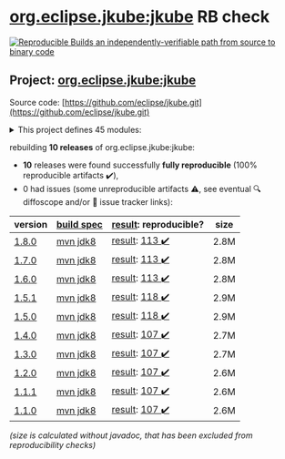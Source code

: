[org.eclipse.jkube:jkube](https://search.maven.org/artifact/org.eclipse.jkube/jkube/) RB check
=======

[![Reproducible Builds](https://reproducible-builds.org/images/logos/rb.svg) an independently-verifiable path from source to binary code](https://reproducible-builds.org/)

## Project: [org.eclipse.jkube:jkube](https://search.maven.org/artifact/org.eclipse.jkube/jkube/)

Source code: [https://github.com/eclipse/jkube.git](https://github.com/eclipse/jkube.git)

<details><summary>This project defines 45 modules:</summary>

* [org.eclipse.jkube.kubernetes:org.eclipse.jkube.kubernetes.gradle.plugin](https://search.maven.org/artifact/org.eclipse.jkube.kubernetes/org.eclipse.jkube.kubernetes.gradle.plugin/)
* [org.eclipse.jkube.openshift:org.eclipse.jkube.openshift.gradle.plugin](https://search.maven.org/artifact/org.eclipse.jkube.openshift/org.eclipse.jkube.openshift.gradle.plugin/)
* [org.eclipse.jkube:gradle-plugin](https://search.maven.org/artifact/org.eclipse.jkube/gradle-plugin/)
* [org.eclipse.jkube:gradle-plugin-doc](https://search.maven.org/artifact/org.eclipse.jkube/gradle-plugin-doc/)
* [org.eclipse.jkube:gradle-plugin-it](https://search.maven.org/artifact/org.eclipse.jkube/gradle-plugin-it/)
* [org.eclipse.jkube:jkube](https://search.maven.org/artifact/org.eclipse.jkube/jkube/)
* [org.eclipse.jkube:jkube-kit-build](https://search.maven.org/artifact/org.eclipse.jkube/jkube-kit-build/)
* [org.eclipse.jkube:jkube-kit-build-api](https://search.maven.org/artifact/org.eclipse.jkube/jkube-kit-build-api/)
* [org.eclipse.jkube:jkube-kit-build-service-docker](https://search.maven.org/artifact/org.eclipse.jkube/jkube-kit-build-service-docker/)
* [org.eclipse.jkube:jkube-kit-build-service-jib](https://search.maven.org/artifact/org.eclipse.jkube/jkube-kit-build-service-jib/)
* [org.eclipse.jkube:jkube-kit-common](https://search.maven.org/artifact/org.eclipse.jkube/jkube-kit-common/)
* [org.eclipse.jkube:jkube-kit-common-maven](https://search.maven.org/artifact/org.eclipse.jkube/jkube-kit-common-maven/)
* [org.eclipse.jkube:jkube-kit-common-test](https://search.maven.org/artifact/org.eclipse.jkube/jkube-kit-common-test/)
* [org.eclipse.jkube:jkube-kit-config-image](https://search.maven.org/artifact/org.eclipse.jkube/jkube-kit-config-image/)
* [org.eclipse.jkube:jkube-kit-config-resource](https://search.maven.org/artifact/org.eclipse.jkube/jkube-kit-config-resource/)
* [org.eclipse.jkube:jkube-kit-config-service](https://search.maven.org/artifact/org.eclipse.jkube/jkube-kit-config-service/)
* [org.eclipse.jkube:jkube-kit-doc](https://search.maven.org/artifact/org.eclipse.jkube/jkube-kit-doc/)
* [org.eclipse.jkube:jkube-kit-enricher-api](https://search.maven.org/artifact/org.eclipse.jkube/jkube-kit-enricher-api/)
* [org.eclipse.jkube:jkube-kit-enricher-generic](https://search.maven.org/artifact/org.eclipse.jkube/jkube-kit-enricher-generic/)
* [org.eclipse.jkube:jkube-kit-enricher-specific](https://search.maven.org/artifact/org.eclipse.jkube/jkube-kit-enricher-specific/)
* [org.eclipse.jkube:jkube-kit-generator-api](https://search.maven.org/artifact/org.eclipse.jkube/jkube-kit-generator-api/)
* [org.eclipse.jkube:jkube-kit-generator-java-exec](https://search.maven.org/artifact/org.eclipse.jkube/jkube-kit-generator-java-exec/)
* [org.eclipse.jkube:jkube-kit-generator-karaf](https://search.maven.org/artifact/org.eclipse.jkube/jkube-kit-generator-karaf/)
* [org.eclipse.jkube:jkube-kit-generator-webapp](https://search.maven.org/artifact/org.eclipse.jkube/jkube-kit-generator-webapp/)
* [org.eclipse.jkube:jkube-kit-generator-wildfly-swarm](https://search.maven.org/artifact/org.eclipse.jkube/jkube-kit-generator-wildfly-swarm/)
* [org.eclipse.jkube:jkube-kit-micronaut](https://search.maven.org/artifact/org.eclipse.jkube/jkube-kit-micronaut/)
* [org.eclipse.jkube:jkube-kit-openliberty](https://search.maven.org/artifact/org.eclipse.jkube/jkube-kit-openliberty/)
* [org.eclipse.jkube:jkube-kit-parent](https://search.maven.org/artifact/org.eclipse.jkube/jkube-kit-parent/)
* [org.eclipse.jkube:jkube-kit-profiles](https://search.maven.org/artifact/org.eclipse.jkube/jkube-kit-profiles/)
* [org.eclipse.jkube:jkube-kit-quarkus](https://search.maven.org/artifact/org.eclipse.jkube/jkube-kit-quarkus/)
* [org.eclipse.jkube:jkube-kit-resource-helm](https://search.maven.org/artifact/org.eclipse.jkube/jkube-kit-resource-helm/)
* [org.eclipse.jkube:jkube-kit-resource-service](https://search.maven.org/artifact/org.eclipse.jkube/jkube-kit-resource-service/)
* [org.eclipse.jkube:jkube-kit-spring-boot](https://search.maven.org/artifact/org.eclipse.jkube/jkube-kit-spring-boot/)
* [org.eclipse.jkube:jkube-kit-thorntail](https://search.maven.org/artifact/org.eclipse.jkube/jkube-kit-thorntail/)
* [org.eclipse.jkube:jkube-kit-vertx](https://search.maven.org/artifact/org.eclipse.jkube/jkube-kit-vertx/)
* [org.eclipse.jkube:jkube-kit-watcher-api](https://search.maven.org/artifact/org.eclipse.jkube/jkube-kit-watcher-api/)
* [org.eclipse.jkube:jkube-kit-watcher-standard](https://search.maven.org/artifact/org.eclipse.jkube/jkube-kit-watcher-standard/)
* [org.eclipse.jkube:jkube-kit-wildfly-jar](https://search.maven.org/artifact/org.eclipse.jkube/jkube-kit-wildfly-jar/)
* [org.eclipse.jkube:kubernetes-maven-plugin](https://search.maven.org/artifact/org.eclipse.jkube/kubernetes-maven-plugin/)
* [org.eclipse.jkube:kubernetes-maven-plugin-doc](https://search.maven.org/artifact/org.eclipse.jkube/kubernetes-maven-plugin-doc/)
* [org.eclipse.jkube:kubernetes-maven-plugin-it](https://search.maven.org/artifact/org.eclipse.jkube/kubernetes-maven-plugin-it/)
* [org.eclipse.jkube:kubernetes-maven-plugin-parent](https://search.maven.org/artifact/org.eclipse.jkube/kubernetes-maven-plugin-parent/)
* [org.eclipse.jkube:openshift-maven-plugin](https://search.maven.org/artifact/org.eclipse.jkube/openshift-maven-plugin/)
* [org.eclipse.jkube:openshift-maven-plugin-it](https://search.maven.org/artifact/org.eclipse.jkube/openshift-maven-plugin-it/)
* [org.eclipse.jkube:openshift-maven-plugin-parent](https://search.maven.org/artifact/org.eclipse.jkube/openshift-maven-plugin-parent/)
</details>

rebuilding **10 releases** of org.eclipse.jkube:jkube:
- **10** releases were found successfully **fully reproducible** (100% reproducible artifacts :heavy_check_mark:),
- 0 had issues (some unreproducible artifacts :warning:, see eventual :mag: diffoscope and/or :memo: issue tracker links):

| version | [build spec](/BUILDSPEC.md) | [result](https://reproducible-builds.org/docs/jvm/): reproducible? | size |
| -- | --------- | ------ | -- |
| [1.8.0](https://search.maven.org/artifact/org.eclipse.jkube/jkube/1.8.0/pom) | [mvn jdk8](jkube-1.8.0.buildspec) | [result](jkube-1.8.0.buildinfo): [113 :heavy_check_mark: ](jkube-1.8.0.buildcompare) | 2.8M |
| [1.7.0](https://search.maven.org/artifact/org.eclipse.jkube/jkube/1.7.0/pom) | [mvn jdk8](jkube-1.7.0.buildspec) | [result](jkube-1.7.0.buildinfo): [113 :heavy_check_mark: ](jkube-1.7.0.buildcompare) | 2.8M |
| [1.6.0](https://search.maven.org/artifact/org.eclipse.jkube/jkube/1.6.0/pom) | [mvn jdk8](jkube-1.6.0.buildspec) | [result](jkube-1.6.0.buildinfo): [113 :heavy_check_mark: ](jkube-1.6.0.buildcompare) | 2.8M |
| [1.5.1](https://search.maven.org/artifact/org.eclipse.jkube/jkube/1.5.1/pom) | [mvn jdk8](jkube-1.5.1.buildspec) | [result](jkube-1.5.1.buildinfo): [118 :heavy_check_mark: ](jkube-1.5.1.buildcompare) | 2.9M |
| [1.5.0](https://search.maven.org/artifact/org.eclipse.jkube/jkube/1.5.0/pom) | [mvn jdk8](jkube-1.5.0.buildspec) | [result](jkube-1.5.0.buildinfo): [118 :heavy_check_mark: ](jkube-1.5.0.buildcompare) | 2.9M |
| [1.4.0](https://search.maven.org/artifact/org.eclipse.jkube/jkube/1.4.0/pom) | [mvn jdk8](jkube-1.4.0.buildspec) | [result](jkube-1.4.0.buildinfo): [107 :heavy_check_mark: ](jkube-1.4.0.buildcompare) | 2.7M |
| [1.3.0](https://search.maven.org/artifact/org.eclipse.jkube/jkube/1.3.0/pom) | [mvn jdk8](jkube-1.3.0.buildspec) | [result](jkube-1.3.0.buildinfo): [107 :heavy_check_mark: ](jkube-1.3.0.buildcompare) | 2.7M |
| [1.2.0](https://search.maven.org/artifact/org.eclipse.jkube/jkube/1.2.0/pom) | [mvn jdk8](jkube-1.2.0.buildspec) | [result](jkube-1.2.0.buildinfo): [107 :heavy_check_mark: ](jkube-1.2.0.buildcompare) | 2.6M |
| [1.1.1](https://search.maven.org/artifact/org.eclipse.jkube/jkube/1.1.1/pom) | [mvn jdk8](jkube-1.1.1.buildspec) | [result](jkube-1.1.1.buildinfo): [107 :heavy_check_mark: ](jkube-1.1.1.buildcompare) | 2.6M |
| [1.1.0](https://search.maven.org/artifact/org.eclipse.jkube/jkube/1.1.0/pom) | [mvn jdk8](jkube-1.1.0.buildspec) | [result](jkube-1.1.0.buildinfo): [107 :heavy_check_mark: ](jkube-1.1.0.buildcompare) | 2.6M |

<i>(size is calculated without javadoc, that has been excluded from reproducibility checks)</i>
